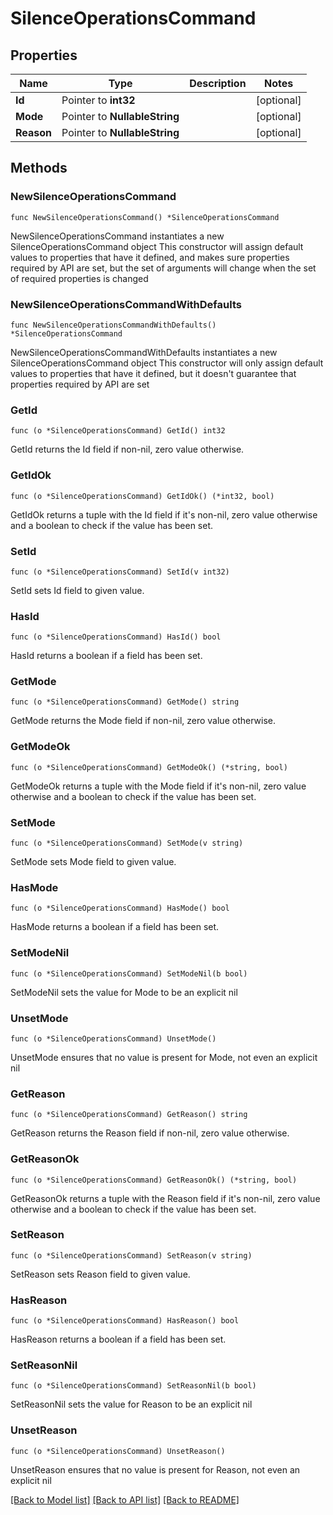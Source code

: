 # SilenceOperationsCommand

## Properties

Name | Type | Description | Notes
------------ | ------------- | ------------- | -------------
**Id** | Pointer to **int32** |  | [optional] 
**Mode** | Pointer to **NullableString** |  | [optional] 
**Reason** | Pointer to **NullableString** |  | [optional] 

## Methods

### NewSilenceOperationsCommand

`func NewSilenceOperationsCommand() *SilenceOperationsCommand`

NewSilenceOperationsCommand instantiates a new SilenceOperationsCommand object
This constructor will assign default values to properties that have it defined,
and makes sure properties required by API are set, but the set of arguments
will change when the set of required properties is changed

### NewSilenceOperationsCommandWithDefaults

`func NewSilenceOperationsCommandWithDefaults() *SilenceOperationsCommand`

NewSilenceOperationsCommandWithDefaults instantiates a new SilenceOperationsCommand object
This constructor will only assign default values to properties that have it defined,
but it doesn't guarantee that properties required by API are set

### GetId

`func (o *SilenceOperationsCommand) GetId() int32`

GetId returns the Id field if non-nil, zero value otherwise.

### GetIdOk

`func (o *SilenceOperationsCommand) GetIdOk() (*int32, bool)`

GetIdOk returns a tuple with the Id field if it's non-nil, zero value otherwise
and a boolean to check if the value has been set.

### SetId

`func (o *SilenceOperationsCommand) SetId(v int32)`

SetId sets Id field to given value.

### HasId

`func (o *SilenceOperationsCommand) HasId() bool`

HasId returns a boolean if a field has been set.

### GetMode

`func (o *SilenceOperationsCommand) GetMode() string`

GetMode returns the Mode field if non-nil, zero value otherwise.

### GetModeOk

`func (o *SilenceOperationsCommand) GetModeOk() (*string, bool)`

GetModeOk returns a tuple with the Mode field if it's non-nil, zero value otherwise
and a boolean to check if the value has been set.

### SetMode

`func (o *SilenceOperationsCommand) SetMode(v string)`

SetMode sets Mode field to given value.

### HasMode

`func (o *SilenceOperationsCommand) HasMode() bool`

HasMode returns a boolean if a field has been set.

### SetModeNil

`func (o *SilenceOperationsCommand) SetModeNil(b bool)`

 SetModeNil sets the value for Mode to be an explicit nil

### UnsetMode
`func (o *SilenceOperationsCommand) UnsetMode()`

UnsetMode ensures that no value is present for Mode, not even an explicit nil
### GetReason

`func (o *SilenceOperationsCommand) GetReason() string`

GetReason returns the Reason field if non-nil, zero value otherwise.

### GetReasonOk

`func (o *SilenceOperationsCommand) GetReasonOk() (*string, bool)`

GetReasonOk returns a tuple with the Reason field if it's non-nil, zero value otherwise
and a boolean to check if the value has been set.

### SetReason

`func (o *SilenceOperationsCommand) SetReason(v string)`

SetReason sets Reason field to given value.

### HasReason

`func (o *SilenceOperationsCommand) HasReason() bool`

HasReason returns a boolean if a field has been set.

### SetReasonNil

`func (o *SilenceOperationsCommand) SetReasonNil(b bool)`

 SetReasonNil sets the value for Reason to be an explicit nil

### UnsetReason
`func (o *SilenceOperationsCommand) UnsetReason()`

UnsetReason ensures that no value is present for Reason, not even an explicit nil

[[Back to Model list]](../README.md#documentation-for-models) [[Back to API list]](../README.md#documentation-for-api-endpoints) [[Back to README]](../README.md)


